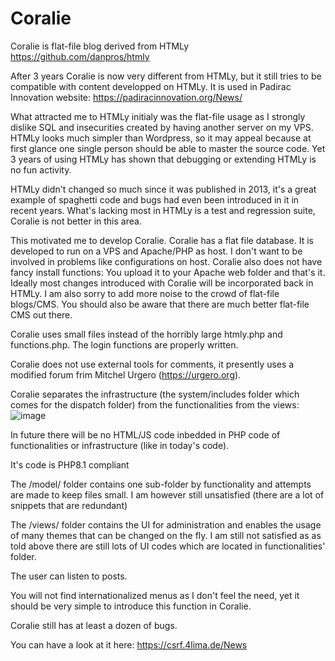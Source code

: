 # Coralie
Coralie is flat-file blog derived from HTMLy
https://github.com/danpros/htmly

After 3 years Coralie is now very different from HTMLy, but it still tries to be compatible with content developped on HTMLy.
It is used in Padirac Innovation website: https://padiracinnovation.org/News/

What attracted me to HTMLy initialy was the flat-file usage as I strongly dislike SQL and insecurities created by having another server on my VPS.
HTMLy looks much simpler than Wordpress, so it may appeal because at first glance one single person should be able to master the source code.
Yet 3 years of using HTMLy has shown that debugging or extending HTMLy is no fun activity. 

HTMLy didn't changed so much since it was published in 2013, it's a great example of spaghetti code and bugs had even been introduced in it in recent years.
What's lacking most in HTMLy is a test and regression suite, Coralie is not better in this area.

This motivated me to develop Coralie. Coralie has a flat file database. It is developed to run on a VPS and Apache/PHP as host.
I don't want to be involved in problems like configurations on host. Coralie also does not have fancy install functions: You upload it to your Apache web folder and that's it.
Ideally most changes introduced with Coralie will be incorporated back in HTMLy.
I am also sorry to add more noise to the crowd of flat-file blogs/CMS.
You should also be aware that there are much better flat-file CMS out there.

Coralie uses small files instead of the horribly large htmly.php and functions.php.
The login functions are properly written.

Coralie does not use external tools for comments, it presently uses a modified forum frim Mitchel Urgero (https://urgero.org).

Coralie separates the infrastructure (the system/includes folder which comes for the dispatch folder) from the functionalities from the views:
![image](https://user-images.githubusercontent.com/18621529/209707133-d3659acf-0595-4fc2-9dd8-58d9767264a5.png)

In future there will be no HTML/JS code inbedded in PHP code of functionalities or infrastructure (like in today's code).

It's code is PHP8.1 compliant

The /model/ folder contains one sub-folder by functionality and attempts are made to keep files small.
I am however still unsatisfied (there are a lot of snippets that are redundant)

The /views/ folder contains the UI for administration and enables the usage of many themes that can be changed on the fly. 
I am still not satisfied as as told above there are still lots of UI codes which are located in functionalities' folder.

The user can listen to posts.

You will not find internationalized menus as I don't feel the need, yet it should be very simple to introduce this function in Coralie.

Coralie still has at least a dozen of bugs.

You can have a look at it here:
https://csrf.4lima.de/News

